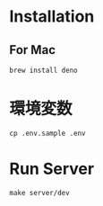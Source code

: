 # Installation

## For Mac

```
brew install deno
```

# 環境変数

```
cp .env.sample .env
```


# Run Server

```
make server/dev
```
